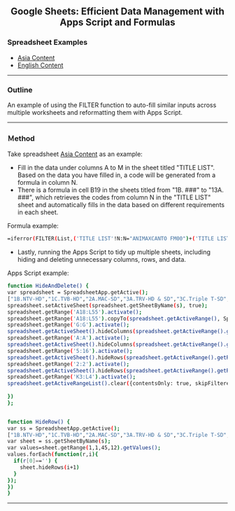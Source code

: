 <h2 align="center">Google Sheets: Efficient Data Management with Apps Script and Formulas</h1>
</div>

### Spreadsheet Examples
- [Asia Content](https://danielpw.page.link/AsiaContent)
- [English Content](https://danielpw.page.link/EnglishContent)
---

### Outline
An example of using the FILTER function to auto-fill similar inputs across multiple worksheets and reformatting them with Apps Script.

---

### Ｍethod 
Take spreadsheet [Asia Content](https://danielpw.page.link/AsiaContent) as an example:
- Fill in the data under columns A to M in the sheet titled "TITLE LIST". Based on the data you have filled in, a code will be generated from a formula in column N.
- There is a formula in cell B19 in the sheets titled from "1B. ###" to "13A. ###", which retrieves the codes from column N in the "TITLE LIST" sheet and automatically fills in the data based on different requirements in each sheet.

Formula example:
  ```bash
  =iferror(FILTER(List,('TITLE LIST'!N:N="ANIMAXCANTO FM00")+('TITLE LIST'!N:N="ANIMAXSOT ONLY00")))
  ```
 - Lastly, running the Apps Script to tidy up multiple sheets, including hiding and deleting unnecessary columns, rows, and data.

  Apps Script example:
  ```bash
  function HideAndDelete() {
  var spreadsheet = SpreadsheetApp.getActive();
  ["1B.NTV-HD","1C.TVB-HD","2A.MAC-SD","3A.TRV-HD & SD","3C.Triple T-SD","4B.AST-HD","4D.AST-DIGITAL","4E.TMNet-HD","5A.ME-HD","5B.SH-HD","5E.ST-HD","5F.PPCTV-SD","5G.WEW-HD","6A.MNC-HD","6C.FIM-HD","6D.TNV-HD","6J.DensTV-HD","6K.NEX-P","7A.SKC-SD","7C.PHP-GEN-SD","7D.CIGNAL-SD","8A.Media-HD","8B.Dhiraagu-HD","11A.Canal+ -HD"].forEach(function (s){
  spreadsheet.setActiveSheet(spreadsheet.getSheetByName(s), true);
  spreadsheet.getRange('A18:L55').activate();
  spreadsheet.getRange('A18:L55').copyTo(spreadsheet.getActiveRange(), SpreadsheetApp.CopyPasteType.PASTE_VALUES, false);
  spreadsheet.getRange('G:G').activate();
  spreadsheet.getActiveSheet().hideColumns(spreadsheet.getActiveRange().getColumn(), spreadsheet.getActiveRange().getNumColumns());
  spreadsheet.getRange('A:A').activate();
  spreadsheet.getActiveSheet().hideColumns(spreadsheet.getActiveRange().getColumn(), spreadsheet.getActiveRange().getNumColumns());
  spreadsheet.getRange('5:16').activate();
  spreadsheet.getActiveSheet().hideRows(spreadsheet.getActiveRange().getRow(), spreadsheet.getActiveRange().getNumRows());
  spreadsheet.getRange('2:2').activate();
  spreadsheet.getActiveSheet().hideRows(spreadsheet.getActiveRange().getRow(), spreadsheet.getActiveRange().getNumRows());
  spreadsheet.getRange('K3:L4').activate();
  spreadsheet.getActiveRangeList().clear({contentsOnly: true, skipFilteredRows: true});
    
})
};


function HideRow() {
  var ss = SpreadsheetApp.getActive();
  ["1B.NTV-HD","1C.TVB-HD","2A.MAC-SD","3A.TRV-HD & SD","3C.Triple T-SD","4B.AST-HD","4D.AST-DIGITAL","4E.TMNet-HD","5A.ME-HD","5B.SH-HD","5E.ST-HD","5F.PPCTV-SD","5G.WEW-HD","6A.MNC-HD","6C.FIM-HD","6D.TNV-HD","6J.DensTV-HD","6K.NEX-P","7A.SKC-SD","7C.PHP-GEN-SD","7D.CIGNAL-SD","8A.Media-HD","8B.Dhiraagu-HD","11A.Canal+ -HD"].forEach(function (s){
  var sheet = ss.getSheetByName(s);
  var values=sheet.getRange(1,1,45,12).getValues();
  values.forEach(function(r,i){
    if(r[0]=='') {
      sheet.hideRows(i+1)
    }
  });
  })
}
  ```
---
